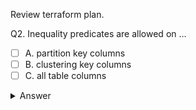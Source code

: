 Review terraform plan.

Q2. Inequality predicates are allowed on ...
- [ ] A. partition key columns
- [ ] B. clustering key columns
- [ ] C. all table columns
<details>
  <summary>Answer</summary>
  <p><b>B</b></p>
</details>